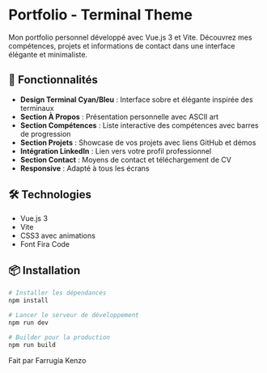# Portfolio - Terminal Theme

Mon portfolio personnel développé avec Vue.js 3 et Vite. Découvrez mes compétences, projets et informations de contact dans une interface élégante et minimaliste.

## 🚀 Fonctionnalités

- **Design Terminal Cyan/Bleu** : Interface sobre et élégante inspirée des terminaux
- **Section À Propos** : Présentation personnelle avec ASCII art
- **Section Compétences** : Liste interactive des compétences avec barres de progression
- **Section Projets** : Showcase de vos projets avec liens GitHub et démos
- **Intégration LinkedIn** : Lien vers votre profil professionnel
- **Section Contact** : Moyens de contact et téléchargement de CV
- **Responsive** : Adapté à tous les écrans

## 🛠️ Technologies

- Vue.js 3
- Vite
- CSS3 avec animations
- Font Fira Code

## 📦 Installation

```bash
# Installer les dépendances
npm install

# Lancer le serveur de développement
npm run dev

# Builder pour la production
npm run build
```

Fait par Farrugia Kenzo